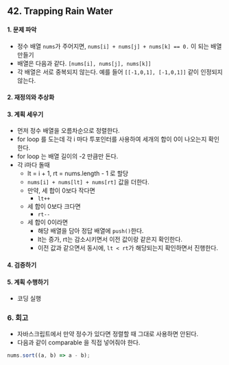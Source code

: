 ## 42. Trapping Rain Water
#### 1. 문제 파악
- 정수 배열 `nums`가 주어지면, `nums[i] + nums[j] + nums[k] == 0.` 이 되는 배열 만들기
- 배열은 다음과 같다. `[nums[i], nums[j], nums[k]]`
- 각 배열은 서로 중복되지 않는다. 예를 들어 `[[-1,0,1], [-1,0,1]]` 같이 인정되지 않는다.
#### 2. 재정의와 추상화
#### 3. 계획 세우기
- 먼저 정수 배열을 오름차순으로 정렬한다.
- for loop 를 도는데 각 i 마다 투포인터를 사용하여 세개의 합이 0이 나오는지 확인한다.
- for loop 는 배열 길이의 -2 만큼만 돈다.
- 각 i마다 돌때
  - lt = i + 1, rt = nums.length - 1 로 할당
  - `nums[i] + nums[lt] + nums[rt]` 값을 더한다.
  - 만약, 세 합이 0보다 작다면 
    - `lt++`
  - 세 합이 0보다 크다면
    - `rt--`
  - 세 합이 0이라면
    - 해당 배열을 담아 정답 배열에 `push()`한다.
    - lt는 증가, rt는 감소시키면서 이전 값이랑 같은지 확인한다.
    - 이전 값과 같으면서 동시에, `lt < rt`가 해당되는지 확인하면서 진행한다.

#### 4. 검증하기
#### 5. 계획 수행하기
- 코딩 실행

### 6. 회고
- 자바스크립트에서 만약 정수가 있다면 정렬할 때 그대로 사용하면 안된다.
- 다음과 같이 comparable 을 직접 넣어줘야 한다.
```javascript
nums.sort((a, b) => a - b);
```
